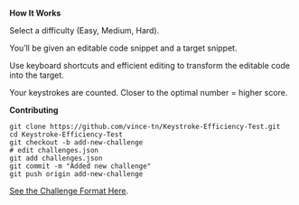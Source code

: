 **How It Works**

Select a difficulty (Easy, Medium, Hard).

You’ll be given an editable code snippet and a target snippet.

Use keyboard shortcuts and efficient editing to transform the editable code into the target.

Your keystrokes are counted. Closer to the optimal number = higher score.





**Contributing**

    git clone https://github.com/vince-tn/Keystroke-Efficiency-Test.git
    cd Keystroke-Efficiency-Test
    git checkout -b add-new-challenge
    # edit challenges.json
    git add challenges.json
    git commit -m "Added new challenge"
    git push origin add-new-challenge


[See the Challenge Format Here](https://www.keystroketest.site/about).
   
